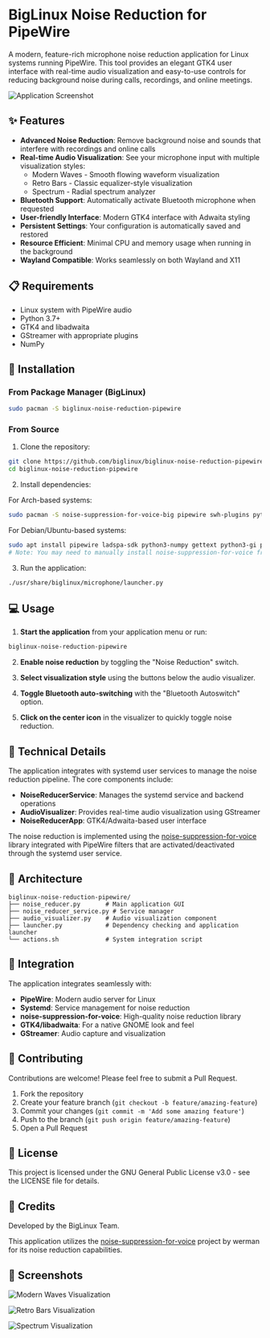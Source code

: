 # BigLinux Noise Reduction for PipeWire

A modern, feature-rich microphone noise reduction application for Linux systems running PipeWire. This tool provides an elegant GTK4 user interface with real-time audio visualization and easy-to-use controls for reducing background noise during calls, recordings, and online meetings.

![Application Screenshot](https://github.com/biglinux/biglinux-noise-reduction-pipewire/raw/main/screenshots/main-screen.png)

## ✨ Features

- **Advanced Noise Reduction**: Remove background noise and sounds that interfere with recordings and online calls
- **Real-time Audio Visualization**: See your microphone input with multiple visualization styles:
  - Modern Waves - Smooth flowing waveform visualization
  - Retro Bars - Classic equalizer-style visualization
  - Spectrum - Radial spectrum analyzer
- **Bluetooth Support**: Automatically activate Bluetooth microphone when requested
- **User-friendly Interface**: Modern GTK4 interface with Adwaita styling
- **Persistent Settings**: Your configuration is automatically saved and restored
- **Resource Efficient**: Minimal CPU and memory usage when running in the background
- **Wayland Compatible**: Works seamlessly on both Wayland and X11

## 📋 Requirements

- Linux system with PipeWire audio
- Python 3.7+
- GTK4 and libadwaita
- GStreamer with appropriate plugins
- NumPy

## 🚀 Installation

### From Package Manager (BigLinux)

```bash
sudo pacman -S biglinux-noise-reduction-pipewire
```

### From Source

1. Clone the repository:
```bash
git clone https://github.com/biglinux/biglinux-noise-reduction-pipewire.git
cd biglinux-noise-reduction-pipewire
```

2. Install dependencies:

For Arch-based systems:
```bash
sudo pacman -S noise-suppression-for-voice-big pipewire swh-plugins python-numpy gettext python-gobject
```

For Debian/Ubuntu-based systems:
```bash
sudo apt install pipewire ladspa-sdk python3-numpy gettext python3-gi python3-gi-cairo
# Note: You may need to manually install noise-suppression-for-voice from source
```

3. Run the application:
```bash
./usr/share/biglinux/microphone/launcher.py
```

## 💻 Usage

1. **Start the application** from your application menu or run:
```bash
biglinux-noise-reduction-pipewire
```

2. **Enable noise reduction** by toggling the "Noise Reduction" switch.

3. **Select visualization style** using the buttons below the audio visualizer.

4. **Toggle Bluetooth auto-switching** with the "Bluetooth Autoswitch" option.

5. **Click on the center icon** in the visualizer to quickly toggle noise reduction.

## 🔧 Technical Details

The application integrates with systemd user services to manage the noise reduction pipeline. The core components include:

- **NoiseReducerService**: Manages the systemd service and backend operations
- **AudioVisualizer**: Provides real-time audio visualization using GStreamer
- **NoiseReducerApp**: GTK4/Adwaita-based user interface

The noise reduction is implemented using the [noise-suppression-for-voice](https://github.com/werman/noise-suppression-for-voice) library integrated with PipeWire filters that are activated/deactivated through the systemd user service.

## 🧩 Architecture

```
biglinux-noise-reduction-pipewire/
├── noise_reducer.py       # Main application GUI
├── noise_reducer_service.py # Service manager
├── audio_visualizer.py    # Audio visualization component
├── launcher.py            # Dependency checking and application launcher
└── actions.sh             # System integration script
```

## 🔄 Integration

The application integrates seamlessly with:

- **PipeWire**: Modern audio server for Linux
- **Systemd**: Service management for noise reduction
- **noise-suppression-for-voice**: High-quality noise reduction library
- **GTK4/libadwaita**: For a native GNOME look and feel 
- **GStreamer**: Audio capture and visualization

## 🤝 Contributing

Contributions are welcome! Please feel free to submit a Pull Request.

1. Fork the repository
2. Create your feature branch (`git checkout -b feature/amazing-feature`)
3. Commit your changes (`git commit -m 'Add some amazing feature'`)
4. Push to the branch (`git push origin feature/amazing-feature`)
5. Open a Pull Request

## 📜 License

This project is licensed under the GNU General Public License v3.0 - see the LICENSE file for details.

## 👏 Credits

Developed by the BigLinux Team.

This application utilizes the [noise-suppression-for-voice](https://github.com/werman/noise-suppression-for-voice) project by werman for its noise reduction capabilities.

## 📸 Screenshots

![Modern Waves Visualization](https://github.com/biglinux/biglinux-noise-reduction-pipewire/raw/main/screenshots/waves.png)

![Retro Bars Visualization](https://github.com/biglinux/biglinux-noise-reduction-pipewire/raw/main/screenshots/bars.png)

![Spectrum Visualization](https://github.com/biglinux/biglinux-noise-reduction-pipewire/raw/main/screenshots/spectrum.png)
